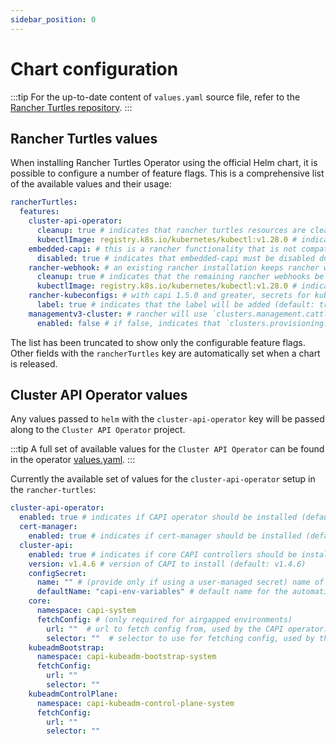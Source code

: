 ```yaml
---
sidebar_position: 0
---
```


# Chart configuration

:::tip
For the up-to-date content of `values.yaml` source file, refer to the [Rancher Turtles repository](https://github.com/rancher-sandbox/rancher-turtles).
:::

## Rancher Turtles values

When installing Rancher Turtles Operator using the official Helm chart, it is possible to configure a number of feature flags. This is a comprehensive list of the available values and their usage:

```yaml
rancherTurtles:
  features:
    cluster-api-operator:
      cleanup: true # indicates that rancher turtles resources are cleaned up after uninstalling (default: true)
      kubectlImage: registry.k8s.io/kubernetes/kubectl:v1.28.0 # indicates the image to use for post-delete cleanup (default: Kubernetes container image registry)
    embedded-capi: # this is a rancher functionality that is not compatible with rancher-turtles
      disabled: true # indicates that embedded-capi must be disabled during installation (default: true)
    rancher-webhook: # an existing rancher installation keeps rancher webhooks after disabling embedded-capi      
      cleanup: true # indicates that the remaining rancher webhooks be removed (default: true)
      kubectlImage: registry.k8s.io/kubernetes/kubectl:v1.28.0 # indicates the image to use for pre-install cleanup (default: Kubernetes container image registry)
    rancher-kubeconfigs: # with capi 1.5.0 and greater, secrets for kubeconfigs must contain a specific label. See https://github.com/kubernetes-sigs/cluster-api/blob/main/docs/book/src/developer/providers/migrations/v1.4-to-v1.5.md#other
      label: true # indicates that the label will be added (default: true)
    managementv3-cluster: # rancher will use `clusters.management.cattle.io` to represent an imported capi cluster
      enabled: false # if false, indicates that `clusters.provisioning.cattle.io` resources will be used (default: false)
```

The list has been truncated to show only the configurable feature flags. Other fields with the `rancherTurtles` key are automatically set when a chart is released.

## Cluster API Operator values

Any values passed to `helm` with the `cluster-api-operator` key will be passed along to the `Cluster API Operator` project.

:::tip
A full set of available values for the `Cluster API Operator` can be found in the operator [values.yaml](https://github.com/kubernetes-sigs/cluster-api-operator/blob/main/hack/charts/cluster-api-operator/values.yaml).
:::

Currently the available set of values for the `cluster-api-operator` setup in the `rancher-turtles`:

```yaml
cluster-api-operator:
  enabled: true # indicates if CAPI operator should be installed (default: true)
  cert-manager:
    enabled: true # indicates if cert-manager should be installed (default: true)
  cluster-api:
    enabled: true # indicates if core CAPI controllers should be installed (default: true)
    version: v1.4.6 # version of CAPI to install (default: v1.4.6)
    configSecret:
      name: "" # (provide only if using a user-managed secret) name of the config secret to use for core CAPI controllers, used by the CAPI operator. See https://github.com/kubernetes-sigs/cluster-api-operator/tree/main/docs#installing-azure-infrastructure-provider docs for more details.
      defaultName: "capi-env-variables" # default name for the automatically created secret.
    core:
      namespace: capi-system
      fetchConfig: # (only required for airgapped environments)
        url: ""  # url to fetch config from, used by the CAPI operator. See https://github.com/kubernetes-sigs/cluster-api-operator/tree/main/docs#provider-spec docs for more details.
        selector: ""  # selector to use for fetching config, used by the CAPI operator.
    kubeadmBootstrap:
      namespace: capi-kubeadm-bootstrap-system
      fetchConfig:
        url: ""
        selector: ""
    kubeadmControlPlane:
      namespace: capi-kubeadm-control-plane-system
      fetchConfig:
        url: ""
        selector: ""
```
